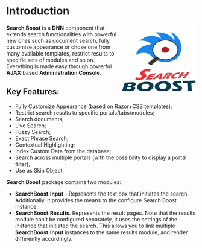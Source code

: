 # Introduction

<img style="float: right; height: 200px; width: 200px;" src="getting-started/assets/search-boost-300x388w.jpg"/>

**Search Boost** is a **DNN** component that extends search functionalities with powerful new ones such as document search, fully customize appearance or chose one from many available templates, restrict results to specific sets of modules and so on. Everything is made easy through powerful **AJAX** based **Administration Console**.

## Key Features:
* Fully Customize Appearance (based on Razor+CSS templates);
* Restrict search results to specific portals/tabs/modules;
* Search documents;
* Live Search;
* Fuzzy Search;
* Exact Phrase Search;
* Contextual Highlighting;
* Index Custom Data from the database;
* Search across multiple portals (with the possibility to display a portal filter);
* Use as Skin Object.

**Search Boost** package contains two modules:

* **SearchBoost.Input** - Represents the text box that initiates the search. Additionally, it provides the means to the configure Search Boost instance.
* **SearchBoost.Results**. Represents the result pages. Note that the results module can't be configured separately, it uses the settings of the instance that initiated the search. This allows you to link multiple **SearchBoost.Input** instances to the same results module, add render differently accordingly.
